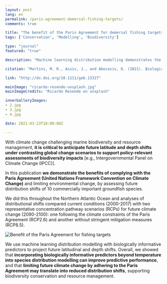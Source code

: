```yaml
---
layout: post
lang: en
permalink: /paris-agreement-demersal-fishing-targets/
comments: true

title: "The benefit of the Paris Agreement for demersal fishing targets"
tags: ['Conservation', 'Modelling', 'Biodiversity']

type: "journal"
featured: "true"

description: "Machine learning distribution modelling demonstrates the benefits of complying with the Paris Agreement for 10 commercially important groundfish species distributed in the North Atlantic."

citation: "Martins, M. R., Assis, J., and Abecasis, D. (2021). Biologically meaningful distribution models highlight the benefits of the Paris Agreement for demersal fishing targets in the North Atlantic Ocean. Global Ecology and Biogeography 1–14."

link: "http://dx.doi.org/10.1111/geb.13327"

mainImage: "ricardo-resende-unsplash.jpg"
mainImageCredits: "Ricardo Resende on unsplash"

innerGalleryImages:
- 2.jpg
- 3.jpg
- 4.jpg

date: 2021-03-23T10:00:00Z

---
```


With climate change challenging marine biodiversity and resource management, <b>it is critical to anticipate future latitude and depth shifts under contrasting global change scenarios to support policy-relevant assessments of biodiversity impacts</b> [e.g., Intergovernmental Panel on Climate Change (IPCC)].

In this publication <b>we demonstrate the benefits of complying with the Paris Agreement (United Nations Framework Convention on Climate Change)</b> and limiting environmental change, by assessing future distribution shifts of 10 commercially important groundfish species.

We did this throughout the Northern Atlantic Ocean and analyses of distributional shifts compared current conditions (2000-2017) with two representative concentration pathway scenarios (RCPs) for future climate change (2090-2100): one following the climate constraints of the Paris Agreement (RCP2.6) and another without stringent mitigation measures (RCP8.5).

<img src="{{ site.baseurl }}/assets/images/posts/PressRelease2.jpg" alt="Benefit of the Paris Agreement for fishing targets" style="max-height: 900px;">

We use machine learning distribution modelling with biologically informative predictors to project future latitudinal and depth shifts. Overall, we showed that <b> incorporating biologically informative predictors beyond temperature into species distribution modelling can improve predictive performance</b>, and that <b> limiting future climate change by adhering to the Paris Agreement may translate into reduced distribution shifts</b>, supporting biodiversity conservation and resource management.
